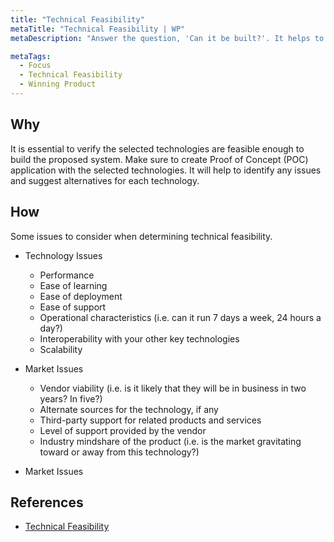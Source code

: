 ```yaml
---
title: "Technical Feasibility"
metaTitle: "Technical Feasibility | WP"
metaDescription: "Answer the question, 'Can it be built?'. It helps to evaluate the technical team's capacity, hardware and software requirements, and other requirements for the proposed application"

metaTags:
  - Focus
  - Technical Feasibility
  - Winning Product 
---
```



## Why

It is essential to verify the selected technologies are feasible enough to build the proposed system. Make sure to create Proof of Concept (POC) application with the selected technologies. It will help to identify any issues and suggest alternatives for each technology.

## How

Some issues to consider when determining technical feasibility.

- Technology Issues

  - Performance
  - Ease of learning
  - Ease of deployment
  - Ease of support
  - Operational characteristics (i.e. can it run 7 days a week, 24 hours a day?)
  - Interoperability with your other key technologies
  - Scalability

- Market Issues

  - Vendor viability (i.e. is it likely that they will be in business in two years? In five?)
  - Alternate sources for the technology, if any
  - Third-party support for related products and services
  - Level of support provided by the vendor
  - Industry mindshare of the product (i.e. is the market gravitating toward or away from this technology?)

- Market Issues

## References

- [Technical Feasibility](https://www.simplilearn.com/feasibility-study-article)
